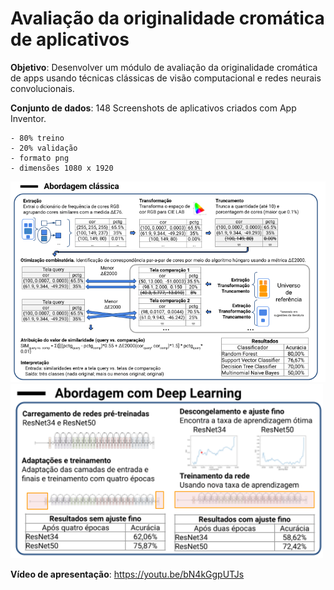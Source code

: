 # Avaliação da originalidade cromática de aplicativos

**Objetivo**: Desenvolver um módulo de avaliação da originalidade cromática de apps usando técnicas clássicas de visão computacional e redes neurais convolucionais.

**Conjunto de dados**: 148 Screenshots de aplicativos criados com App Inventor.

    - 80% treino
    - 20% validação
    - formato png
    - dimensões 1080 x 1920


<img src="https://raw.githubusercontent.com/nathaliaalves/visao_computacional/master/abordagem_classica.png" width=800>

<img src="https://raw.githubusercontent.com/nathaliaalves/visao_computacional/master/abordagem_dl.png" width=500>

**Vídeo de apresentação**: https://youtu.be/bN4kGgpUTJs
